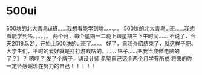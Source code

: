 # 500ui
500块的北大青鸟ui班……我想看能学到啥。。。。。。
500块的北大青鸟ui班……我想看能学到啥。。。。。。
两个月，每个星期一二晚上跟星期三下午时间……
不说了，今天2018.5.21，开始上500块的ui班了。。。。
好了，自我介绍结束了，就这样子吧。
大学生们，平时的爱好就是打打游戏啥的。……
啥子……把我当成修电脑的了？》？
嗯哼？
发了个牌子，UI设计师
希望自己这个两个月学有所成
将来的你一定会感谢现在努力的自己！！！！！
